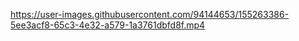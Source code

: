 https://user-images.githubusercontent.com/94144653/155263386-5ee3acf8-65c3-4e32-a579-1a3761dbfd8f.mp4
